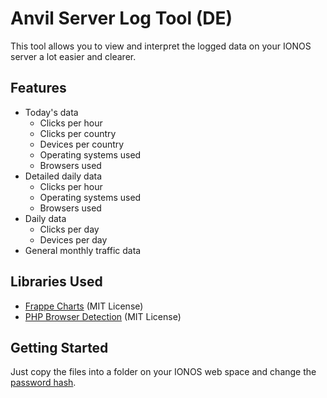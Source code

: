 # Anvil Server Log Tool (DE)
This tool allows you to view and interpret the logged data on your IONOS server a lot easier and clearer.

## Features
- Today's data
  - Clicks per hour
  - Clicks per country
  - Devices per country
  - Operating systems used
  - Browsers used
- Detailed daily data
  - Clicks per hour
  - Operating systems used
  - Browsers used
- Daily data
  - Clicks per day
  - Devices per day
- General monthly traffic data

## Libraries Used
- [Frappe Charts](https://github.com/frappe/charts) (MIT License)
- [PHP Browser Detection](https://github.com/foroco/php-browser-detection) (MIT License)

## Getting Started
Just copy the files into a folder on your IONOS web space and change the [password hash](https://github.com/anvil-solutions/server-logs/blob/main/src/Common.php#L3).
